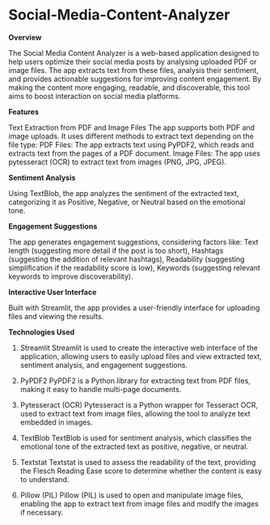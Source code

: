 # Social-Media-Content-Analyzer

**Overview**

The Social Media Content Analyzer is a web-based application designed to help users optimize their social media posts by analysing uploaded PDF or image files. The app extracts text from these files, analysis their sentiment, and provides actionable suggestions for improving content engagement. By making the content more engaging, readable, and discoverable, this tool aims to boost interaction on social media platforms.

**Features**

Text Extraction from PDF and Image Files
The app supports both PDF and image uploads. It uses different methods to extract text depending on the file type:
PDF Files: The app extracts text using PyPDF2, which reads and extracts text from the pages of a PDF document.
Image Files: The app uses pytesseract (OCR) to extract text from images (PNG, JPG, JPEG).

 **Sentiment Analysis**

Using TextBlob, the app analyzes the sentiment of the extracted text, categorizing it as Positive, Negative, or Neutral based on the emotional tone.

 **Engagement Suggestions**

The app generates engagement suggestions, considering factors like:
Text length (suggesting more detail if the post is too short),
Hashtags (suggesting the addition of relevant hashtags),
Readability (suggesting simplification if the readability score is low),
Keywords (suggesting relevant keywords to improve discoverability).

 **Interactive User Interface**
 
Built with Streamlit, the app provides a user-friendly interface for uploading files and viewing the results.

**Technologies Used**
1. Streamlit
Streamlit is used to create the interactive web interface of the application, allowing users to easily upload files and view extracted text, sentiment analysis, and engagement suggestions.

2. PyPDF2
PyPDF2 is a Python library for extracting text from PDF files, making it easy to handle multi-page documents.

3. Pytesseract (OCR)
Pytesseract is a Python wrapper for Tesseract OCR, used to extract text from image files, allowing the tool to analyze text embedded in images.

4. TextBlob
TextBlob is used for sentiment analysis, which classifies the emotional tone of the extracted text as positive, negative, or neutral.

5. Textstat
Textstat is used to assess the readability of the text, providing the Flesch Reading Ease score to determine whether the content is easy to understand.

6. Pillow (PIL)
Pillow (PIL) is used to open and manipulate image files, enabling the app to extract text from image files and modify the images if necessary.



